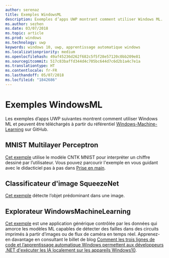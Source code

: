 ```yaml
---
author: serenaz
title: Exemples WindowsML
description: Exemples d’apps UWP montrant comment utiliser Windows ML.
ms.author: sezhen
ms.date: 03/07/2018
ms.topic: article
ms.prod: windows
ms.technology: uwp
keywords: windows 10, uwp, apprentissage automatique windows
ms.localizationpriority: medium
ms.openlocfilehash: 49af45236d262f682c5f5f28e57120c0bb209e81
ms.sourcegitcommit: 517c83baffd344d4c705bc644d7c6d2b1a4c7e1a
ms.translationtype: HT
ms.contentlocale: fr-FR
ms.lasthandoff: 05/07/2018
ms.locfileid: "1842686"
---
```

# <a name="windows-ml-samples"></a>Exemples WindowsML

Les exemples d’apps UWP suivantes montrent comment utiliser Windows ML et peuvent être téléchargés à partir du référentiel [Windows-Machine-Learning](https://github.com/Microsoft/Windows-Machine-Learning) sur GitHub.

## <a name="mnist-multilayer-perceptron"></a>MNIST Multilayer Perceptron

[Cet exemple](https://github.com/Microsoft/Windows-Machine-Learning/tree/master/Samples/UWP/MNIST) utilise le modèle CNTK MNIST pour interpréter un chiffre dessiné par l’utilisateur. Vous pouvez parcourir l'exemple en vous guidant avec le didacticiel pas à pas dans [Prise en main](get-started.md).

## <a name="squeezenet-image-classifier"></a>Classificateur d'image SqueezeNet

[Cet exemple](https://github.com/Microsoft/Windows-Machine-Learning/tree/master/Samples/UWP/SqueezeNetObjectDetection) détecte l’objet prédominant dans une image.

## <a name="windows-machine-learning-explorer"></a>Explorateur WindowsMachineLearning

[Cet exemple](https://github.com/Microsoft/Windows-Machine-Learning/tree/master/Samples/UWP/WinMLExplorer) est une application générique contrôlée par les données qui amorce les modèles ML capables de détecter des failles dans des circuits imprimés à partir d’images ou de flux de caméra en temps réel. Apprenez-en davantage en consultant le billet de blog [Comment les trois lignes de code et l’apprentissage automatique Windows permettent aux développeurs .NET d'exécuter les IA localement sur les appareils Windows10](https://aka.ms/winmlfordevsblog).